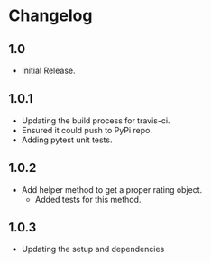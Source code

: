 # Changelog

## 1.0
* Initial Release.

## 1.0.1
* Updating the build process for travis-ci.
* Ensured it could push to PyPi repo.
* Adding pytest unit tests.

## 1.0.2
* Add helper method to get a proper rating object.
  * Added tests for this method.
  
## 1.0.3
* Updating the setup and dependencies